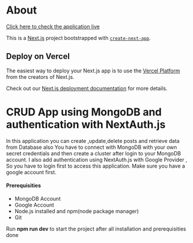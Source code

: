 # About
[Click here to check the application live](https://dreamy-llama-eb6f9d.netlify.app/)

This is a [Next.js](https://nextjs.org/) project bootstrapped with [`create-next-app`](https://github.com/vercel/next.js/tree/canary/packages/create-next-app).



## Deploy on Vercel

The easiest way to deploy your Next.js app is to use the [Vercel Platform](https://vercel.com/new?utm_medium=default-template&filter=next.js&utm_source=create-next-app&utm_campaign=create-next-app-readme) from the creators of Next.js.

Check out our [Next.js deployment documentation](https://nextjs.org/docs/deployment) for more details.

# CRUD App using MongoDB and authentication with NextAuth.js 

In this application you can create ,update,delete posts and retrieve data from Database also
You have to connect with MongoDB with your own secret credentials and then create a cluster after login to your MongoDB account.
I also add authentication using NextAuth.js with Google Provider , So you have to login first to access this application. Make sure you have a google account first.

#### Prerequisities

+ MongoDB Account
+ Google Account
+ Node.js installed and npm(node package manager)
+ Git 

Run **npm run dev** to start the project after all installation and prerequisities done
